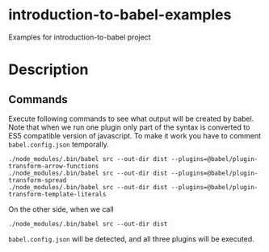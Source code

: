 # introduction-to-babel-examples
Examples for introduction-to-babel project

# Description

## Commands
Execute following commands to see what output will be created by babel. Note that when we run one plugin
only part of the syntax is converted to ES5 compatible version of javascript. To make it work you have to comment `babel.config.json`
temporally.
```
./node_modules/.bin/babel src --out-dir dist --plugins=@babel/plugin-transform-arrow-functions
./node_modules/.bin/babel src --out-dir dist --plugins=@babel/plugin-transform-spread
./node_modules/.bin/babel src --out-dir dist --plugins=@babel/plugin-transform-template-literals
```
On the other side, when we call 

```
./node_modules/.bin/babel src --out-dir dist 
```

`babel.config.json` will be detected, and all three plugins will be executed.

